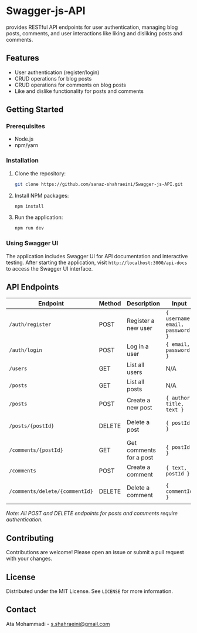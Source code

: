 # Swagger-js-API

provides RESTful API endpoints for user authentication, managing blog posts, comments, and user interactions like liking and disliking posts and comments.

## Features

- User authentication (register/login)
- CRUD operations for blog posts
- CRUD operations for comments on blog posts
- Like and dislike functionality for posts and comments

## Getting Started

### Prerequisites

- Node.js
- npm/yarn

### Installation

1. Clone the repository:
   ```sh
   git clone https://github.com/sanaz-shahraeini/Swagger-js-API.git
   ```
2. Install NPM packages:
   ```sh
   npm install
   ```
3. Run the application:
   ```sh
   npm run dev
   ```

### Using Swagger UI

The application includes Swagger UI for API documentation and interactive testing. After starting the application, visit `http://localhost:3000/api-docs` to access the Swagger UI interface.

## API Endpoints

| Endpoint                       | Method | Description             | Input                           | Output                    | Status Codes                      |
| ------------------------------ | ------ | ----------------------- | ------------------------------- | ------------------------- | --------------------------------- |
| `/auth/register`               | POST   | Register a new user     | `{ username, email, password }` | `{ id, username, email }` | 200 (OK), 400 (Bad Request)       |
| `/auth/login`                  | POST   | Log in a user           | `{ email, password }`           | `{ token }`               | 200 (OK), 401 (Unauthorized)      |
| `/users`                       | GET    | List all users          | N/A                             | `[users]`                 | 200 (OK)                          |
| `/posts`                       | GET    | List all posts          | N/A                             | `[posts]`                 | 200 (OK)                          |
| `/posts`                       | POST   | Create a new post       | `{ author, title, text }`       | `{ post }`                | 200 (OK), 400 (Bad Request)       |
| `/posts/{postId}`              | DELETE | Delete a post           | `{ postId }`                    | N/A                       | 204 (No Content), 404 (Not Found) |
| `/comments/{postId}`           | GET    | Get comments for a post | `{ postId }`                    | `[comments]`              | 200 (OK)                          |
| `/comments`                    | POST   | Create a comment        | `{ text, postId }`              | `{ comment }`             | 200 (OK), 400 (Bad Request)       |
| `/comments/delete/{commentId}` | DELETE | Delete a comment        | `{ commentId }`                 | N/A                       | 204 (No Content), 404 (Not Found) |

_Note: All POST and DELETE endpoints for posts and comments require authentication._

## Contributing

Contributions are welcome! Please open an issue or submit a pull request with your changes.

## License

Distributed under the MIT License. See `LICENSE` for more information.

## Contact

Ata Mohammadi - s.shahraeini@gmail.com


